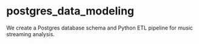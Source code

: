 # postgres_data_modeling
We create a Postgres database schema and Python ETL pipeline for music streaming analysis.
